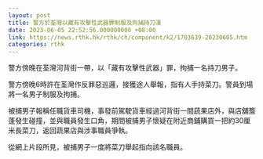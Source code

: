 ```yaml
---
layout: post
title: 警方於荃灣以藏有攻擊性武器罪制服及拘捕持刀漢
date: 2023-06-05 22:52:56.000000000 +08:00
link: https://news.rthk.hk/rthk/ch/component/k2/1703639-20230605.htm
categories: rthk
---
```


警方傍晚在荃灣河背街一帶，以「藏有攻擊性武器」罪，拘捕一名持刀男子。

警方傍晚6時許在荃灣作反罪惡巡邏，接獲途人舉報，指有人手持菜刀。警員到場將一名男子制服及拘捕。

被捕男子報稱任職貨車司機，事發前駕駛貨車經過河背街一間蔬果店外，與店舖簷蓬發生碰撞，並與職員發生口角，期間被捕男子懷疑在附近商鋪購買一把約30厘米長菜刀，返回蔬果店與涉事職員爭執。

從網上片段所見，被捕男子一度將菜刀舉起指向該名職員。
